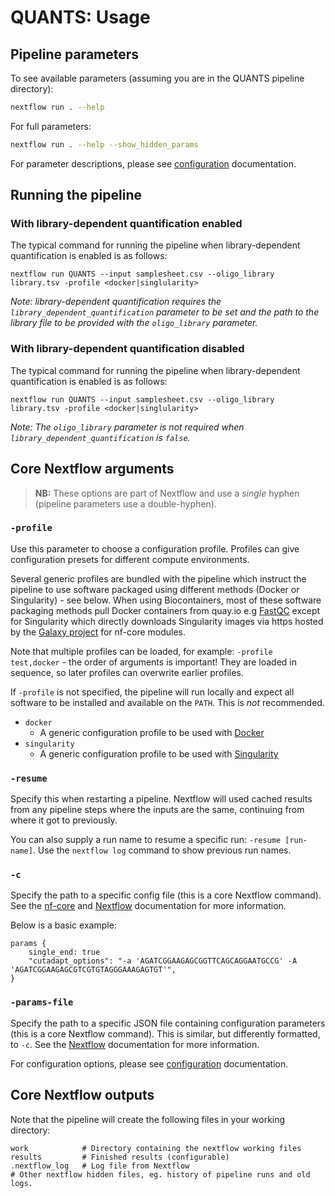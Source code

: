 # QUANTS: Usage

## Pipeline parameters

To see available parameters (assuming you are in the QUANTS pipeline directory):

```bash
nextflow run . --help
```

For full parameters:

```bash
nextflow run . --help --show_hidden_params
```

For parameter descriptions, please see [configuration](assets/configuration) documentation.

## Running the pipeline

### With library-dependent quantification enabled

The typical command for running the pipeline when library-dependent quantification is enabled is as follows:

```console
nextflow run QUANTS --input samplesheet.csv --oligo_library library.tsv -profile <docker|singlularity>
```

*Note: library-dependent quantification requires the `library_dependent_quantification` parameter to be set and the path to the library file to be provided with the `oligo_library` parameter.*

### With library-dependent quantification disabled

The typical command for running the pipeline when library-dependent quantification is enabled is as follows:

```console
nextflow run QUANTS --input samplesheet.csv --oligo_library library.tsv -profile <docker|singlularity>
```

*Note: The `oligo_library` parameter is not required when `library_dependent_quantification` is `false`.*

## Core Nextflow arguments

> **NB:** These options are part of Nextflow and use a *single* hyphen (pipeline parameters use a double-hyphen).

### `-profile`

Use this parameter to choose a configuration profile. Profiles can give configuration presets for different compute environments.

Several generic profiles are bundled with the pipeline which instruct the pipeline to use software packaged using different methods (Docker or Singularity) - see below. When using Biocontainers, most of these software packaging methods pull Docker containers from quay.io e.g [FastQC](https://quay.io/repository/biocontainers/fastqc) except for Singularity which directly downloads Singularity images via https hosted by the [Galaxy project](https://depot.galaxyproject.org/singularity/) for nf-core modules.

Note that multiple profiles can be loaded, for example: `-profile test,docker` - the order of arguments is important!
They are loaded in sequence, so later profiles can overwrite earlier profiles.

If `-profile` is not specified, the pipeline will run locally and expect all software to be installed and available on the `PATH`. This is *not* recommended.

* `docker`
    * A generic configuration profile to be used with [Docker](https://docker.com/)
* `singularity`
    * A generic configuration profile to be used with [Singularity](https://sylabs.io/docs/)

### `-resume`

Specify this when restarting a pipeline. Nextflow will used cached results from any pipeline steps where the inputs are the same, continuing from where it got to previously.

You can also supply a run name to resume a specific run: `-resume [run-name]`. Use the `nextflow log` command to show previous run names.

### `-c`

Specify the path to a specific config file (this is a core Nextflow command). See the [nf-core](https://nf-co.re/usage/configuration) and [Nextflow](https://www.nextflow.io/docs/latest/config.html) documentation for more information.

Below is a basic example:

```nextflow
params {
    single_end: true
    "cutadapt_options": "-a 'AGATCGGAAGAGCGGTTCAGCAGGAATGCCG' -A 'AGATCGGAAGAGCGTCGTGTAGGGAAAGAGTGT'",
}
```

### `-params-file`

Specify the path to a specific JSON file containing configuration parameters (this is a core Nextflow command). This is similar, but differently formatted, to `-c`. See the [Nextflow](https://www.nextflow.io/docs/latest/config.html) documentation for more information.

For configuration options, please see [configuration](assets/configuration) documentation.

## Core Nextflow outputs

Note that the pipeline will create the following files in your working directory:

```console
work            # Directory containing the nextflow working files
results         # Finished results (configurable)
.nextflow_log   # Log file from Nextflow
# Other nextflow hidden files, eg. history of pipeline runs and old logs.
```
